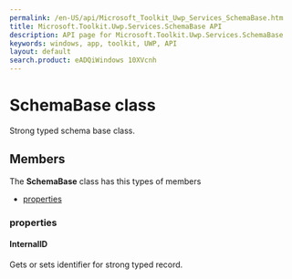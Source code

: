 ```yaml
---
permalink: /en-US/api/Microsoft_Toolkit_Uwp_Services_SchemaBase.htm
title: Microsoft.Toolkit.Uwp.Services.SchemaBase API 
description: API page for Microsoft.Toolkit.Uwp.Services.SchemaBase
keywords: windows, app, toolkit, UWP, API
layout: default
search.product: eADQiWindows 10XVcnh
---
```



# SchemaBase class

Strong typed schema base class.

## Members

The **SchemaBase** class has this types of members

* [properties](#properties)

### properties

#### InternalID

Gets or sets identifier for strong typed record.


